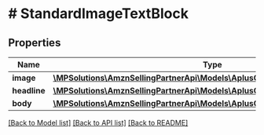 # # StandardImageTextBlock

## Properties

Name | Type | Description | Notes
------------ | ------------- | ------------- | -------------
**image** | [**\MPSolutions\AmznSellingPartnerApi\Models\AplusContent\ImageComponent**](ImageComponent.md) |  | [optional]
**headline** | [**\MPSolutions\AmznSellingPartnerApi\Models\AplusContent\TextComponent**](TextComponent.md) |  | [optional]
**body** | [**\MPSolutions\AmznSellingPartnerApi\Models\AplusContent\ParagraphComponent**](ParagraphComponent.md) |  | [optional]

[[Back to Model list]](../../README.md#models) [[Back to API list]](../../README.md#endpoints) [[Back to README]](../../README.md)
